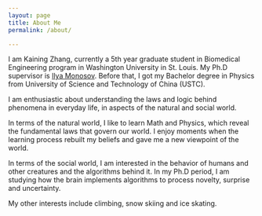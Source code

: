```yaml
---
layout: page
title: About Me
permalink: /about/

---
```


I am Kaining Zhang, currently a 5th year graduate student in Biomedical Engineering program in Washington University in St. Louis. My Ph.D supervisor is [Ilya Monosov](https://neuroscience.wustl.edu/people/ilya-monosov-phd/). Before that, I got my Bachelor degree in Physics from University of Science and Technology of China (USTC). 

I am enthusiastic about understanding the laws and logic behind phenomena in everyday life, in aspects of the natural and social world. 

In terms of the natural world, I like to learn Math and Physics, which reveal the fundamental laws that govern our world. I enjoy moments when the learning process rebuilt my beliefs and gave me a new viewpoint of the world.

In terms of the social world, I am interested in the behavior of humans and other creatures and the algorithms behind it. In my Ph.D period, I am studying how the brain implements algorithms to process novelty, surprise and uncertainty.

My other interests include climbing, snow skiing and ice skating.



